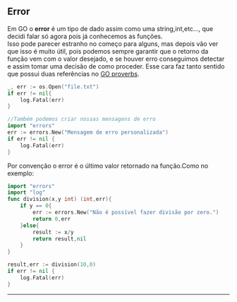 ## Error
Em GO o **error** é um tipo de dado assim como uma string,int,etc..., que decidi falar só agora pois já conhecemos as funções.  
Isso pode parecer estranho no começo para alguns, mas depois vão ver que isso é muito útil, pois podemos sempre garantir que o retorno da função vem com o valor desejado, e se houver erro conseguimos detectar e assim tomar uma decisão de como proceder. Esse cara faz tanto sentido que possui duas referências no [GO proverbs](https://go-proverbs.github.io).
```go
_, err := os.Open("file.txt")
if err != nil{
	log.Fatal(err)
}
```
```go
//Também podemos criar nossas mensagens de erro
import "errors"
err := errors.New("Mensagem de erro personalizada")
if err != nil {
	log.Fatal(err)
}
```

Por convenção o error é o último valor retornado na função.Como no exemplo:
```go
import "errors"
import "log"
func division(x,y int) (int,err){
	if y == 0{
		err := errors.New("Não é possível fazer divisão por zero.")
		return 0,err
	}else{
		result := x/y
		return result,nil
	}
}

result,err := division(10,0)
if err != nil {
	log.Fatal(err)
}
```
---
